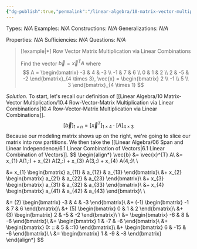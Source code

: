 ```yaml
---
{"dg-publish":true,"permalink":"/linear-algebra/10-matrix-vector-multiplication/10-4-1-example-of-row-vector-matrix-multiplication-via-linear-combinations/","tags":["Topic/Linear_Algebra","Type/Example"]}
---
```


Types: *N/A*
Examples: *N/A*
Constructions: *N/A*
Generalizations: *N/A*

Properties: *N/A*
Sufficiencies: *N/A*
Questions: *N/A*

> [!example|*] Row Vector Matrix Multiplication via Linear Combinations
> 
> Find the vector $\vec{b} = \vec{x}^{T} A$ where 
> $$
> A = \begin{bmatrix}
> -3 & 4 & -3 \\
> -1 & 7 & 6 \\
> 0 & 1 & 2 \\
> 2 & -5 & -2
> \end{bmatrix}_{4 \times 3}, \vec{x} = \begin{bmatrix}
> 2 \\
> -1 \\
> 5 \\
> 3
> \end{bmatrix}_{4 \times 1}
> $$

*Solution.* To start, let's recall our definition of [[Linear Algebra/10 Matrix-Vector Multiplication/10.4 Row-Vector-Matrix Multiplication via Linear Combinations\|10.4 Row-Vector-Matrix Multiplication via Linear Combinations]].
$$
[\vec{b}]_{1 \times n} = [\vec{x}^{T}]_{1 \times 4} \cdot [A]_{4 \times 3}
$$
Because our modeling matrix shows up on the right, we're going to slice our matrix into row partitions. We then take the [[Linear Algebra/06 Span and Linear Independence/6.1 Linear Combination of Vectors\|6.1 Linear Combination of Vectors]].
$$
\begin{align*}
\vec{b} &= \vec{x}^{T} A\\
&= x_{1} A(1,:) + x_{2} A(2,:) + x_{3} A(3,:) + x_{4} A(4,:)\\ \\

&= x_{1} \begin{bmatrix}
a_{11} & a_{12} & a_{13}
\end{bmatrix}\\
&+ x_{2} \begin{bmatrix}
a_{21} & a_{22} & a_{23}
\end{bmatrix}\\
&+ x_{3} \begin{bmatrix}
a_{31} & a_{32} & a_{33}
\end{bmatrix}\\
&+ x_{4} \begin{bmatrix}
a_{41} & a_{42} & a_{43}
\end{bmatrix}\\ \\

&= (2) \begin{bmatrix}
-3 & 4 & -3
\end{bmatrix}\\
&+ (-1) \begin{bmatrix}
-1 & 7 & 6
\end{bmatrix}\\
&+ (5) \begin{bmatrix}
0 & 1 & 2
\end{bmatrix}\\
&+ (3) \begin{bmatrix}
2 & -5 & -2
\end{bmatrix}\\ \\
&= \begin{bmatrix}
-6 & 8 & -6
\end{bmatrix}\\
&+ \begin{bmatrix}
1 & -7 & -6
\end{bmatrix}\\
&+ \begin{bmatrix}
0\: \:\: & 5 & \:\:10
\end{bmatrix}\\
&+ \begin{bmatrix}
6 & -15 & -6
\end{bmatrix}\\
\\
&= \begin{bmatrix}
1 & -9 & -8
\end{bmatrix}
\end{align*}
$$